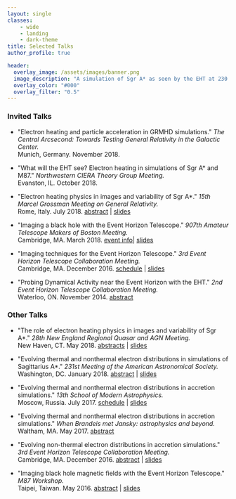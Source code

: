 ```yaml
---
layout: single
classes:
    - wide
    - landing
    - dark-theme
title: Selected Talks
author_profile: true

header:
  overlay_image: /assets/images/banner.png
  image_description: "A simulation of Sgr A* as seen by the EHT at 230 GHz" 
  overlay_color: "#000"
  overlay_filter: "0.5"
---
```

### Invited Talks

* "Electron heating and particle acceleration in GRMHD simulations." _The Central Arcsecond: Towards Testing General Relativity in the Galactic Center._  
 Munich, Germany. November 2018.

* "What will the EHT see? Electron heating in simulations of Sgr A* and M87." _Northwestern CIERA Theory Group Meeting._  
 Evanston, IL. October 2018.

* "Electron heating physics in images and variability of Sgr A*." _15th Marcel Grossman Meeting on General Relativity._  
 Rome, Italy. July 2018.
 [abstract](http://dbserver.icra.it:8080/mg15/FMPro?-db=3%5ftalk%5fmg15%5f.fp5&-format=riassunto2.htm&-lay=talk%5freg&-sortfield=order2&ps%3a%3aweb%5fcode=3125747397&main%5f1%3a%3aAttivo=Yes&talk%5faccept=Yes&flag=1&-max=50&-recid=33087&-find=) |
 [slides](/assets/pdfs/mgxv_pres_achael.pdf)

* "Imaging a black hole with the Event Horizon Telescope." _907th Amateur Telescope Makers of Boston Meeting._  
 Cambridge, MA. March 2018.
 [event info](http://www.atmob.org/content.aspx?page_id=4002&club_id=71141&item_id=733606)|
 [slides](/assets/pdfs/achael_atmob_2018.pdf)

* "Imaging techniques for the Event Horizon Telescope." _3rd Event Horizon Telescope Collaboration  Meeting._  
 Cambridge, MA. December 2016.
 [schedule](https://www.cfa.harvard.edu/sma/EHT2016/program/) |
 [slides](/assets/pdfs/achael_imaging_workshop_2016.pdf)

* "Probing Dynamical Activity near the Event Horizon with the EHT." _2nd Event Horizon Telescope Collaboration Meeting._  
 Waterloo, ON. November 2014.
 [abstract](https://www.perimeterinstitute.ca/conferences/eht-2014)


### Other Talks
* "The role of electron heating physics in images and variability of Sgr A*." _28th New England Regional Quasar and AGN Meeting._  
 New Haven, CT. May 2018.
 [abstracts](https://static1.squarespace.com/static/57c9b48e1b631b679cdeac1a/t/5b041bfd03ce64928f6bd910/1526995965432/NERQUAM_Program.pdf) |
 [slides](/assets/pdfs/achael_nerquam_5_23_18.pdf)
 
* "Evolving thermal and nonthermal electron distributions in simulations of Sagittarius A*." _231st Meeting of the American Astronomical Society._  
 Washington, DC. January 2018.
 [abstract](https://ui.adsabs.harvard.edu/#abs/2018AAS...23131104C/abstract) |
 [slides](/assets/pdfs/achael_aas_2018.pdf)

* "Evolving thermal and nonthermal electron distributions in accretion simulations." _13th School of Modern Astrophysics._  
 Moscow, Russia. July 2017.
 [schedule](http://astrosoma.ru/index.php/previous-schools/13a/timetable) |
 [slides](/assets/pdfs/achael_soma_2017_mipt.pdf)

* "Evolving thermal and nonthermal electron distributions in accretion simulations." _When Brandeis met Jansky: astrophysics and beyond._  
 Waltham, MA. May 2017.
 [abstract](http://www.slac.stanford.edu/~teddy/Brandeis/abstracts.html) 

* "Evolving non-thermal electron distributions in accretion simulations." _3rd Event Horizon Telescope Collaboration Meeting._  
 Cambridge, MA. December 2016.
 [abstract](https://www.cfa.harvard.edu/sma/EHT2016/abstracts/index.html#AC) |
 [slides](/assets/pdfs/achael_EHT2016_nonthermal.pdf)

* "Imaging black hole magnetic fields with the Event Horizon Telescope." _M87 Workshop._  
 Taipei, Taiwan. May 2016.
 [abstract](http://events.asiaa.sinica.edu.tw/workshop/20160523/abstract.php?i=dd5305796c2ce08d24eace2f149ef279) |
 [slides](http://events.asiaa.sinica.edu.tw/workshop/20160523/talk2view.php?i=dd5305796c2ce08d24eace2f149ef279)

